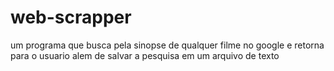 # web-scrapper
um programa que busca pela sinopse de qualquer filme no google e retorna para o usuario alem de salvar a pesquisa em um arquivo de texto

